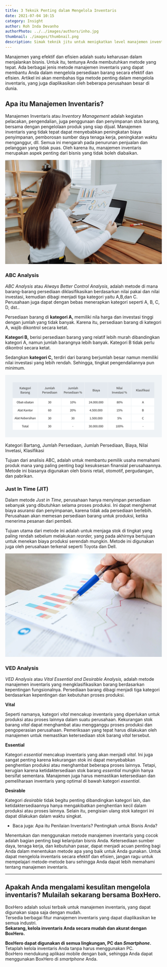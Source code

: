 ```yaml
---
title: 3 Teknik Penting dalam Mengelola Inventaris
date: 2021-07-04 10:15
category: Insight
author: Roh Inda Devanho
authorPhoto: ../../images/authors/inho.jpg
thumbnail: ./images/thumbnail.png
description: Simak teknik jitu untuk menigkatkan level manajemen inventaris Anda.
---
```


Manajemen yang efektif dan efisien adalah suatu keharusan dalam menjalankan bisnis. Untuk itu, tentunya Anda membutuhkan metode yang tepat. Ada berbagai jenis metode manajemen inventaris yang dapat membantu Anda dalam mengelola persediaan barang secara efektif dan efisien. Artikel ini akan membahas tiga metode penting dalam mengelola inventaris, yang juga diaplikasikan oleh beberapa perusahaan besar di dunia.

## Apa itu Manajemen Inventaris?

Manajemen Inventaris atau *Inventory Management* adalah kegiatan pelacakan, pengendalian, juga penggunaan dan penyimpanan stok barang, bersama dengan pengelolaan produk yang siap dijual. Manajemen inventaris yang tidak tepat dapat menyebabkan peningkatan biaya penyimpanan, pemborosan sumber daya tenaga kerja, peningkatan waktu menganggur, dll. Semua ini mengarah pada penurunan penjualan dan pelanggan yang tidak puas. Oleh karena itu, manajemen inventaris merupakan aspek penting dari bisnis yang tidak boleh diabaikan.

![Teknik analisis](./images/1.png)

### ABC Analysis

*ABC Analysis* atau *Always Better Control Analysis*, adalah metode di mana barang-barang persediaan diklasifikasikan berdasarkan nilai pakai dan nilai investasi, kemudian dibagi menjadi tiga kategori yaitu A,B,dan C. Perusahaan juga dapat dengan bebas menerapkan kategori seperti A, B, C, D, dst..

Persediaan barang di **kategori A,** memiliki nila harga dan investasi tinggi dengan jumlah yang tidak banyak. Karena itu, persediaan barang di kategori A, wajib dikontrol secara ketat.

**Kategori B,** berisi persediaan barang yang relatif lebih murah dibandingkan kategori A, namun jumlah barangnya lebih banyak. Kategori B tidak perlu dikontrol secara ketat.

Sedangkan **kategori C,** terdiri dari barang berjumlah besar namun memiliki nilai investasi yang lebih rendah. Sehingga, tingkat pengendaliannya pun minimum.

![Tabel analisis ABC](./images/2.png)

<invisible>
Kategori Bartang, Jumlah Persediaan, Jumlah Persediaan, Biaya, Nilai Invetasi, Klasifikasi
</invisible>

Tujuan dari analisis ABC, adalah untuk membantu pemilik usaha memahami produk mana yang paling penting bagi kesuksesan finansial perusahaannya. Metode ini biasanya digunakan oleh bisnis retail, otomotif, pergudangan, dan pabrikan.

### Just In Time (JIT)

Dalam metode *Just in Time*, perusahaan hanya menyimpan persediaan sebanyak yang dibutuhkan selama proses produksi. Ini dapat menghemat biaya asuransi dan penyimpanan, karena tidak ada persediaan berlebih. Perusahaan akan memesan persediaan barang untuk produksi, ketika menerima pesanan dari pembeli.

Tujuan utama dari metode ini adalah untuk menjaga stok di tingkat yang paling rendah sebelum melakukan *reorder,* yang pada akhirnya bertujuan untuk menekan biaya produksi serendah mungkin. Metode ini digunakan juga oleh perusahaan terkenal seperti Toyota dan Dell.

![Metode analisis](./images/3.png)

### VED Analysis

*VED Analysis* atau *Vital Essential and Desirable Analysis,* adalah metode manajemen inventaris yang mengklasifikasikan barang berdasarkan kepentingan fungsionalnya. Persediaan barang dibagi menjadi tiga kategori berdasarkan kepentingan dan kebutuhan proses produksi.

**Vital**

Seperti namanya, kategori *vital* mencakup inventaris yang diperlukan untuk produksi atau proses lainnya dalam suatu perusahaan. Kekurangan stok barang *vital* dapat menghambat atau mengganggu proses produksi dan pengoperasian perusahaan. Pemeriksaan yang tepat harus dilakukan oleh manajemen untuk memastikan ketersediaan stok barang *vital* tersebut.

**Essential**

Kategori *essential* mencakup inventaris yang akan menjadi *vital*. Ini juga sangat penting karena kekurangan stok ini dapat menyebabkan penghentian produksi atau menghambat beberapa proses lainnya. Tetapi, kerugian karena ketidaktersediaan stok barang *essential* mungkin hanya bersifat sementara. Manajemen juga harus memastikan ketersediaan dan pemeliharaan inventaris yang optimal di bawah kategori *essential*.

**Desirable**

Kategori *desirable* tidak begitu penting dibandingkan kategori lain, dan ketidaktersediaannya hanya mengakibatkan penghentian kecil dalam produksi atau proses lainnya. Selain itu, pengisian ulang stok kategori ini dapat dilakukan dalam waktu singkat.

- <internal-link to="/blog/posts/apa-itu-penilaian-inventaris-pentingkah-untuk-bisnis-anda">Baca juga: Apa itu Penilaian Inventaris? Pentingkah untuk Bisnis Anda?</internal-link>

Menentukan dan menggunakan metode manajemen inventaris yang cocok adalah bagian penting bagi kelanjutan bisnis Anda. Ketersediaan sumber daya, tenaga kerja, dan kebutuhan pasar, dapat menjadi acuan penting bagi Anda dalam menentukan metode apa yang baik untuk Anda gunakan. Untuk dapat mengelola inventaris secara efektif dan efisien, jangan ragu untuk mempelajari metode-metode baru sehingga Anda dapat lebih memahami tentang manajemen inventaris.

---

## Apakah Anda mengalami kesulitan mengelola inventaris? Mulailah sekarang bersama BoxHero.

BoxHero adalah solusi terbaik untuk manajemen inventaris, yang dapat digunakan siapa saja dengan mudah.<br/>
Tersedia berbagai fitur manajemen inventaris yang dapat diaplikasikan ke semua industri.<br/>
**Sekarang, kelola inventaris Anda secara mudah dan akurat dengan BoxHero.**

<tip-box>

**BoxHero dapat digunakan di semua lingkungan, PC dan *Smartphone*.**<br/>
Tetaplah kelola inventaris Anda tanpa harus menggunakan PC.<br/>
BoxHero mendukung aplikasi mobile dengan baik, sehingga Anda dapat menggunakan BoxHero di *smartphone* Anda.

</tip-box>

